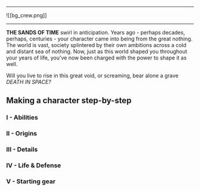 
--- 

![[bg_crew.png]]

--- 

**THE SANDS OF TIME** swirl in anticipation. Years ago - perhaps decades, perhaps, centuries - your character came into being from the great nothing. The world is vast, society splintered by their own ambitions across a cold and distant sea of nothing. Now, just as this world shaped you throughout your years of life, you've now been charged with the power to shape it as well.

Will you live to rise in this great void, or screaming, bear alone a grave *DEATH IN SPACE?*


## Making a character step-by-step
### I - Abilities


### II - Origins

### III - Details

### IV - Life & Defense

### V - Starting gear


